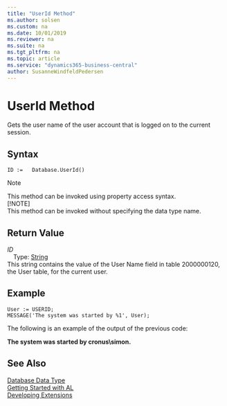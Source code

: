 ```yaml
---
title: "UserId Method"
ms.author: solsen
ms.custom: na
ms.date: 10/01/2019
ms.reviewer: na
ms.suite: na
ms.tgt_pltfrm: na
ms.topic: article
ms.service: "dynamics365-business-central"
author: SusanneWindfeldPedersen
---
```

[//]: # (START>DO_NOT_EDIT)
[//]: # (IMPORTANT:Do not edit any of the content between here and the END>DO_NOT_EDIT.)
[//]: # (Any modifications should be made in the .xml files in the ModernDev repo.)
# UserId Method
Gets the user name of the user account that is logged on to the current session.


## Syntax
```
ID :=   Database.UserId()
```
> [!NOTE]  
> This method can be invoked using property access syntax.  
> [!NOTE]  
> This method can be invoked without specifying the data type name.  


## Return Value
*ID*  
&emsp;Type: [String](../string/string-data-type.md)  
This string contains the value of the User Name field in table 2000000120, the User table, for the current user.  


[//]: # (IMPORTANT: END>DO_NOT_EDIT)

## Example

```
User := USERID;  
MESSAGE('The system was started by %1', User);  
```
The following is an example of the output of the previous code:

**The system was started by cronus\simon.**


## See Also
[Database Data Type](database-data-type.md)  
[Getting Started with AL](../../devenv-get-started.md)  
[Developing Extensions](../../devenv-dev-overview.md)